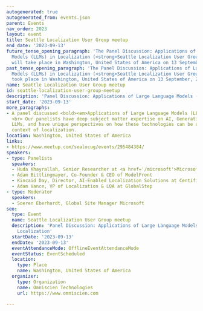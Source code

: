 ```yaml
---
autogenerated: true
autogenerated_from: events.json
parent: Events
nav_order: 2023
layout: event
title: Seattle Localization User Group meetup
end_date: '2023-09-13'
future_tense_opening_paragraph: 'The Panel Discussion: Applications of Large Language
  Models (LLMs) in Localization (<strong>Seattle Localization User Group meetup</strong>)
  will take place in Washington, United States of America on 13 September, 2023.'
past_tense_opening_paragraph: 'The Panel Discussion: Applications of Large Language
  Models (LLMs) in Localization (<strong>Seattle Localization User Group meetup</strong>)
  took place in Washington, United States of America on 13 September, 2023.'
name: Seattle Localization User Group meetup
id: seattle-localization-user-group-meetup
description: 'Panel Discussion: Applications of Large Language Models (LLMs) in Localization'
start_date: '2023-09-13'
more_paragraphs:
- A panel discussed <bold><em>Applications of Large Language Models (LLMs) in Localization.</em></bold>
  <br> Our panelists have deep subject matter expertise on AI, Generative AI, and
  LLMs, and have unique perspectives on how these technologies can be used in the
  context of localization.
location: Washington, United States of America
links:
- https://www.meetup.com/sealocug/events/295484384/
speakers:
- type: Panelists
  speakers:
  - Huda Khayrallah, Senior Researcher at <a href='/microsoft'>Microsoft Translator</a>
  - Adam Bittlingmayer, Co-Founder & CEO of ModelFront
  - Kincaid Day, Director, AI-Enabled Localization Solutions at Centific
  - Adam Vance, VP of Localization & LQA at GlobalStep
- type: Moderator
  speakers:
  - Soeren Eberhardt, Global Site Manager Microsoft
seo:
  type: Event
  name: Seattle Localization User Group meetup
  description: 'Panel Discussion: Applications of Large Language Models (LLMs) in
    Localization'
  startDate: '2023-09-13'
  endDate: '2023-09-13'
  eventAttendanceMode: OfflineEventAttendanceMode
  eventStatus: EventScheduled
  location:
    type: Place
    name: Washington, United States of America
  organizer:
    type: Organization
    name: Omniscien Technologies
    url: https://www.omniscien.com

---
```


